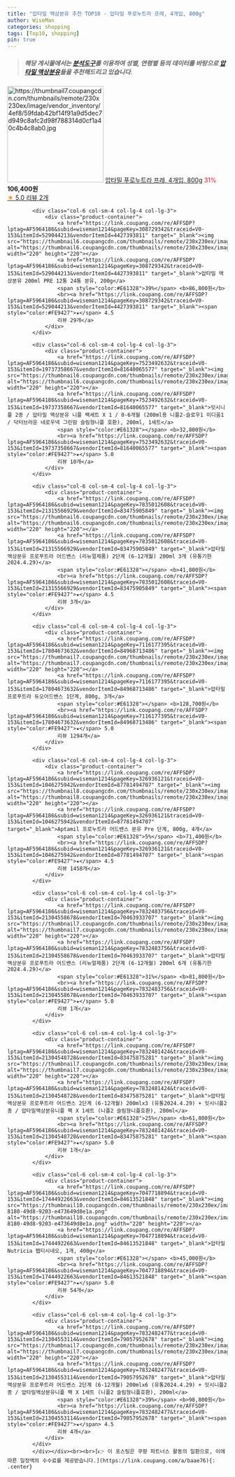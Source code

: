 ```yaml
---
title: "압타밀 액상분유 추천 TOP10 - 압타밀 푸로누트라 프레, 4개입, 800g"
author: WiseMan
categories: shopping
tags: [Top10, shopping]
pin: true
---
```


> ##### 해당 게시물에서는 [**분석도구**](https://itemscout.io/)를 이용하여 **성별**, **연령별** 등의 데이터를 바탕으로 [**압타밀 액상분유**](https://link.coupang.com/a/baae76)들을 추천해드리고 있습니다.
<div class="container"><div class="row">
            <div class="col-6 col-sm-4 col-lg-4 col-lg-3">
                <div class="product-container">
                    <a href="https://link.coupang.com/re/AFFSDP?lptag=AF5964186&subid=wiseman1214&pageKey=6838441462&traceid=V0-153&itemId=16254140335&vendorItemId=87790866355" target="_blank"><img src="https://thumbnail7.coupangcdn.com/thumbnails/remote/230x230ex/image/vendor_inventory/4ef8/59fdab42bf14f91a9d5dec7d949c8afc2d98f788314d0cf1a40c4b4c8ab0.jpg" alt="https://thumbnail7.coupangcdn.com/thumbnails/remote/230x230ex/image/vendor_inventory/4ef8/59fdab42bf14f91a9d5dec7d949c8afc2d98f788314d0cf1a40c4b4c8ab0.jpg" width="220" height="220"></a>
                    <a href="https://link.coupang.com/re/AFFSDP?lptag=AF5964186&subid=wiseman1214&pageKey=6838441462&traceid=V0-153&itemId=16254140335&vendorItemId=87790866355" target="_blank">압타밀 푸로누트라 프레, 4개입, 800g</a>
                    <span style="color:#E61328">31%</span> <b>106,400원</b>
                    <br><a href="https://link.coupang.com/re/AFFSDP?lptag=AF5964186&subid=wiseman1214&pageKey=6838441462&traceid=V0-153&itemId=16254140335&vendorItemId=87790866355" target="_blank"><span style="color:#FE9427">★</span> 5.0
                    리뷰 2개</a>
                </div>
            </div>
            
            <div class="col-6 col-sm-4 col-lg-4 col-lg-3">
                <div class="product-container">
                    <a href="https://link.coupang.com/re/AFFSDP?lptag=AF5964186&subid=wiseman1214&pageKey=308729342&traceid=V0-153&itemId=529044213&vendorItemId=4427393811" target="_blank"><img src="https://thumbnail6.coupangcdn.com/thumbnails/remote/230x230ex/image/vendor_inventory/4835/f1642fca37ed5c6ba847578bb67ebd5e6a25c1cdf43b76260265d958c1b6.jpg" alt="https://thumbnail6.coupangcdn.com/thumbnails/remote/230x230ex/image/vendor_inventory/4835/f1642fca37ed5c6ba847578bb67ebd5e6a25c1cdf43b76260265d958c1b6.jpg" width="220" height="220"></a>
                    <a href="https://link.coupang.com/re/AFFSDP?lptag=AF5964186&subid=wiseman1214&pageKey=308729342&traceid=V0-153&itemId=529044213&vendorItemId=4427393811" target="_blank">압타밀 액상분유 200ml PRE 12통 24통 분유, 200g</a>
                    <span style="color:#E61328">39%</span> <b>86,800원</b>
                    <br><a href="https://link.coupang.com/re/AFFSDP?lptag=AF5964186&subid=wiseman1214&pageKey=308729342&traceid=V0-153&itemId=529044213&vendorItemId=4427393811" target="_blank"><span style="color:#FE9427">★</span> 4.5
                    리뷰 29개</a>
                </div>
            </div>
            
            <div class="col-6 col-sm-4 col-lg-4 col-lg-3">
                <div class="product-container">
                    <a href="https://link.coupang.com/re/AFFSDP?lptag=AF5964186&subid=wiseman1214&pageKey=7523492632&traceid=V0-153&itemId=19737358667&vendorItemId=81640065577" target="_blank"><img src="https://thumbnail6.coupangcdn.com/thumbnails/remote/230x230ex/image/vendor_inventory/1519/a695c3fff5259ef56e69f2bb70473ac67de11d4a4d4177de8c15534f90cb.jpg" alt="https://thumbnail6.coupangcdn.com/thumbnails/remote/230x230ex/image/vendor_inventory/1519/a695c3fff5259ef56e69f2bb70473ac67de11d4a4d4177de8c15534f90cb.jpg" width="220" height="220"></a>
                    <a href="https://link.coupang.com/re/AFFSDP?lptag=AF5964186&subid=wiseman1214&pageKey=7523492632&traceid=V0-153&itemId=19737358667&vendorItemId=81640065577" target="_blank">잇시니플 2종 / 압타밀 액상분유 니플 팩세트 X 1 / 0-6개월 (200ml용 니플2-슬로우1 미디움1 / 닥터브라운 네로우넥 그린맘 슬림형니플 호환), 200ml, 1세트</a>
                    <span style="color:#E61328"></span> <b>32,800원</b>
                    <br><a href="https://link.coupang.com/re/AFFSDP?lptag=AF5964186&subid=wiseman1214&pageKey=7523492632&traceid=V0-153&itemId=19737358667&vendorItemId=81640065577" target="_blank"><span style="color:#FE9427">★</span> 5.0
                    리뷰 10개</a>
                </div>
            </div>
            
            <div class="col-6 col-sm-4 col-lg-4 col-lg-3">
                <div class="product-container">
                    <a href="https://link.coupang.com/re/AFFSDP?lptag=AF5964186&subid=wiseman1214&pageKey=7835012608&traceid=V0-153&itemId=21315566929&vendorItemId=83475905849" target="_blank"><img src="https://thumbnail6.coupangcdn.com/thumbnails/remote/230x230ex/image/vendor_inventory/56cc/68f80df686ccd559cff0376149790a6549aabe64d24cee38c8ec85be13ee.jpg" alt="https://thumbnail6.coupangcdn.com/thumbnails/remote/230x230ex/image/vendor_inventory/56cc/68f80df686ccd559cff0376149790a6549aabe64d24cee38c8ec85be13ee.jpg" width="220" height="220"></a>
                    <a href="https://link.coupang.com/re/AFFSDP?lptag=AF5964186&subid=wiseman1214&pageKey=7835012608&traceid=V0-153&itemId=21315566929&vendorItemId=83475905849" target="_blank">압타밀 액상분유 프로푸트라 어드밴스 (리뉴얼제품) 2단계 (6-12개월) 200ml 3개 (유통기한 2024.4.29)</a>
                    <span style="color:#E61328"></span> <b>41,800원</b>
                    <br><a href="https://link.coupang.com/re/AFFSDP?lptag=AF5964186&subid=wiseman1214&pageKey=7835012608&traceid=V0-153&itemId=21315566929&vendorItemId=83475905849" target="_blank"><span style="color:#FE9427">★</span> 4.5
                    리뷰 3개</a>
                </div>
            </div>
            
            <div class="col-6 col-sm-4 col-lg-4 col-lg-3">
                <div class="product-container">
                    <a href="https://link.coupang.com/re/AFFSDP?lptag=AF5964186&subid=wiseman1214&pageKey=7116177395&traceid=V0-153&itemId=17804673632&vendorItemId=84968713486" target="_blank"><img src="https://thumbnail7.coupangcdn.com/thumbnails/remote/230x230ex/image/rs_quotation_api/ujaabbip/c57a5b45992a4f5192d8903b4444f1ac.jpg" alt="https://thumbnail7.coupangcdn.com/thumbnails/remote/230x230ex/image/rs_quotation_api/ujaabbip/c57a5b45992a4f5192d8903b4444f1ac.jpg" width="220" height="220"></a>
                    <a href="https://link.coupang.com/re/AFFSDP?lptag=AF5964186&subid=wiseman1214&pageKey=7116177395&traceid=V0-153&itemId=17804673632&vendorItemId=84968713486" target="_blank">압타밀 프로푸트라 듀오어드밴스 1단계, 800g, 3개</a>
                    <span style="color:#E61328"></span> <b>128,700원</b>
                    <br><a href="https://link.coupang.com/re/AFFSDP?lptag=AF5964186&subid=wiseman1214&pageKey=7116177395&traceid=V0-153&itemId=17804673632&vendorItemId=84968713486" target="_blank"><span style="color:#FE9427">★</span> 5.0
                    리뷰 1294개</a>
                </div>
            </div>
            
            <div class="col-6 col-sm-4 col-lg-4 col-lg-3">
                <div class="product-container">
                    <a href="https://link.coupang.com/re/AFFSDP?lptag=AF5964186&subid=wiseman1214&pageKey=326936121&traceid=V0-153&itemId=1046275942&vendorItemId=87781494707" target="_blank"><img src="https://thumbnail8.coupangcdn.com/thumbnails/remote/230x230ex/image/vendor_inventory/dbdc/c35e082039f236295191a73d977d77040c8d12c9b8e9de7102c1fc982fcb.jpg" alt="https://thumbnail8.coupangcdn.com/thumbnails/remote/230x230ex/image/vendor_inventory/dbdc/c35e082039f236295191a73d977d77040c8d12c9b8e9de7102c1fc982fcb.jpg" width="220" height="220"></a>
                    <a href="https://link.coupang.com/re/AFFSDP?lptag=AF5964186&subid=wiseman1214&pageKey=326936121&traceid=V0-153&itemId=1046275942&vendorItemId=87781494707" target="_blank">Aptamil 프로누트라 어드밴스 분유 Pre 단계, 800g, 4개</a>
                    <span style="color:#E61328">5%</span> <b>71,400원</b>
                    <br><a href="https://link.coupang.com/re/AFFSDP?lptag=AF5964186&subid=wiseman1214&pageKey=326936121&traceid=V0-153&itemId=1046275942&vendorItemId=87781494707" target="_blank"><span style="color:#FE9427">★</span> 4.5
                    리뷰 1458개</a>
                </div>
            </div>
            
            <div class="col-6 col-sm-4 col-lg-4 col-lg-3">
                <div class="product-container">
                    <a href="https://link.coupang.com/re/AFFSDP?lptag=AF5964186&subid=wiseman1214&pageKey=7832483756&traceid=V0-153&itemId=21304558678&vendorItemId=70463933707" target="_blank"><img src="https://thumbnail7.coupangcdn.com/thumbnails/remote/230x230ex/image/vendor_inventory/2a11/2af5560dbf00f5ca7d99a572c62bda89e739292940752d1438b42f1ed1c9.jpg" alt="https://thumbnail7.coupangcdn.com/thumbnails/remote/230x230ex/image/vendor_inventory/2a11/2af5560dbf00f5ca7d99a572c62bda89e739292940752d1438b42f1ed1c9.jpg" width="220" height="220"></a>
                    <a href="https://link.coupang.com/re/AFFSDP?lptag=AF5964186&subid=wiseman1214&pageKey=7832483756&traceid=V0-153&itemId=21304558678&vendorItemId=70463933707" target="_blank">압타밀 액상분유 프로푸트라 어드밴스 (리뉴얼제품) 2단계 (6-12개월) 200ml 6개 (유통기한 2024.4.29)</a>
                    <span style="color:#E61328">31%</span> <b>81,800원</b>
                    <br><a href="https://link.coupang.com/re/AFFSDP?lptag=AF5964186&subid=wiseman1214&pageKey=7832483756&traceid=V0-153&itemId=21304558678&vendorItemId=70463933707" target="_blank"><span style="color:#FE9427">★</span> 5.0
                    리뷰 1개</a>
                </div>
            </div>
            
            <div class="col-6 col-sm-4 col-lg-4 col-lg-3">
                <div class="product-container">
                    <a href="https://link.coupang.com/re/AFFSDP?lptag=AF5964186&subid=wiseman1214&pageKey=7832481424&traceid=V0-153&itemId=21304548728&vendorItemId=83475875281" target="_blank"><img src="https://thumbnail7.coupangcdn.com/thumbnails/remote/230x230ex/image/vendor_inventory/a58f/823a948ba37b16f561e9d71030af73bd55548e460750d01481892a2c5b13.jpg" alt="https://thumbnail7.coupangcdn.com/thumbnails/remote/230x230ex/image/vendor_inventory/a58f/823a948ba37b16f561e9d71030af73bd55548e460750d01481892a2c5b13.jpg" width="220" height="220"></a>
                    <a href="https://link.coupang.com/re/AFFSDP?lptag=AF5964186&subid=wiseman1214&pageKey=7832481424&traceid=V0-153&itemId=21304548728&vendorItemId=83475875281" target="_blank">압타밀 액상분유 프로푸트라 어드밴스 2단계 (6-12개월) 200mlx3 (유통2024.4.29) + 잇시니플2종 / 압타밀액상분유니플 팩 X 1세트 (니플2 슬림형니플호환), 200ml</a>
                    <span style="color:#E61328">25%</span> <b>61,800원</b>
                    <br><a href="https://link.coupang.com/re/AFFSDP?lptag=AF5964186&subid=wiseman1214&pageKey=7832481424&traceid=V0-153&itemId=21304548728&vendorItemId=83475875281" target="_blank"><span style="color:#FE9427">★</span> 5.0
                    리뷰 1개</a>
                </div>
            </div>
            
            <div class="col-6 col-sm-4 col-lg-4 col-lg-3">
                <div class="product-container">
                    <a href="https://link.coupang.com/re/AFFSDP?lptag=AF5964186&subid=wiseman1214&pageKey=7047718894&traceid=V0-153&itemId=17444922663&vendorItemId=84613521848" target="_blank"><img src="https://thumbnail10.coupangcdn.com/thumbnails/remote/230x230ex/image/retail/images/2023/01/06/14/0/f8f24f18-8180-49d8-9203-e473649d8e1a.png" alt="https://thumbnail10.coupangcdn.com/thumbnails/remote/230x230ex/image/retail/images/2023/01/06/14/0/f8f24f18-8180-49d8-9203-e473649d8e1a.png" width="220" height="220"></a>
                    <a href="https://link.coupang.com/re/AFFSDP?lptag=AF5964186&subid=wiseman1214&pageKey=7047718894&traceid=V0-153&itemId=17444922663&vendorItemId=84613521848" target="_blank">압타밀 Nutricia 펩티시네오, 1개, 400g</a>
                    <span style="color:#E61328"></span> <b>45,000원</b>
                    <br><a href="https://link.coupang.com/re/AFFSDP?lptag=AF5964186&subid=wiseman1214&pageKey=7047718894&traceid=V0-153&itemId=17444922663&vendorItemId=84613521848" target="_blank"><span style="color:#FE9427">★</span> 5.0
                    리뷰 54개</a>
                </div>
            </div>
            
            <div class="col-6 col-sm-4 col-lg-4 col-lg-3">
                <div class="product-container">
                    <a href="https://link.coupang.com/re/AFFSDP?lptag=AF5964186&subid=wiseman1214&pageKey=7832482477&traceid=V0-153&itemId=21304553114&vendorItemId=79057952678" target="_blank"><img src="https://thumbnail7.coupangcdn.com/thumbnails/remote/230x230ex/image/vendor_inventory/890e/f5f3ab6268edcba223c3175fc990422d396eb4eb67c85ca42ceb54e1164e.jpg" alt="https://thumbnail7.coupangcdn.com/thumbnails/remote/230x230ex/image/vendor_inventory/890e/f5f3ab6268edcba223c3175fc990422d396eb4eb67c85ca42ceb54e1164e.jpg" width="220" height="220"></a>
                    <a href="https://link.coupang.com/re/AFFSDP?lptag=AF5964186&subid=wiseman1214&pageKey=7832482477&traceid=V0-153&itemId=21304553114&vendorItemId=79057952678" target="_blank">압타밀 액상분유 프로푸트라 어드밴스 2단계 (6-12개월) 200mlx6 (유통2024.4.29) + 잇시니플2종 / 압타밀액상분유니플 팩 X 1세트 (니플2 슬림형니플호환), 200ml</a>
                    <span style="color:#E61328">39%</span> <b>98,800원</b>
                    <br><a href="https://link.coupang.com/re/AFFSDP?lptag=AF5964186&subid=wiseman1214&pageKey=7832482477&traceid=V0-153&itemId=21304553114&vendorItemId=79057952678" target="_blank"><span style="color:#FE9427">★</span> 4.5
                    리뷰 4개</a>
                </div>
            </div>
            </div></div><br><br>[👉 이 포스팅은 쿠팡 파트너스 활동의 일환으로, 이에 따른 일정액의 수수료를 제공받습니다.](https://link.coupang.com/a/baae76){: .center}